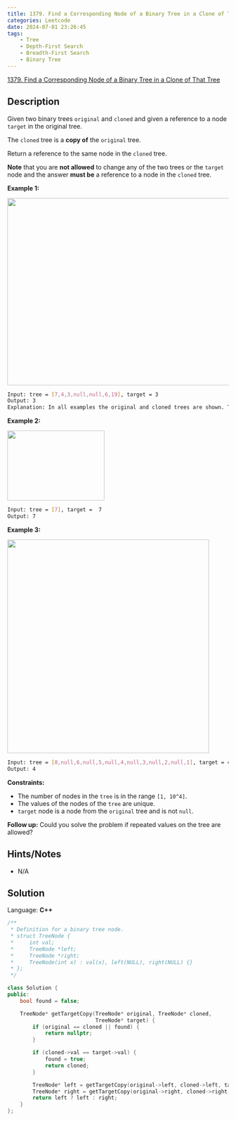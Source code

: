 ```yaml
---
title: 1379. Find a Corresponding Node of a Binary Tree in a Clone of That Tree
categories: Leetcode
date: 2024-07-01 23:26:45
tags:
    - Tree
    - Depth-First Search
    - Breadth-First Search
    - Binary Tree
---
```


[1379. Find a Corresponding Node of a Binary Tree in a Clone of That Tree](https://leetcode.com/problems/find-a-corresponding-node-of-a-binary-tree-in-a-clone-of-that-tree/description/)

## Description

Given two binary trees `original` and `cloned` and given a reference to a node `target` in the original tree.

The `cloned` tree is a **copy of**  the `original` tree.

Return a reference to the same node in the `cloned` tree.

**Note**  that you are **not allowed**  to change any of the two trees or the `target` node and the answer **must be**  a reference to a node in the `cloned` tree.

**Example 1:**

<img alt="" src="https://assets.leetcode.com/uploads/2020/02/21/e1.png" style="width: 544px; height: 426px;">

```bash
Input: tree = [7,4,3,null,null,6,19], target = 3
Output: 3
Explanation: In all examples the original and cloned trees are shown. The target node is a green node from the original tree. The answer is the yellow node from the cloned tree.
```

**Example 2:**

<img alt="" src="https://assets.leetcode.com/uploads/2020/02/21/e2.png" style="width: 221px; height: 159px;">

```bash
Input: tree = [7], target =  7
Output: 7
```

**Example 3:**

<img alt="" src="https://assets.leetcode.com/uploads/2020/02/21/e3.png" style="width: 459px; height: 486px;">

```bash
Input: tree = [8,null,6,null,5,null,4,null,3,null,2,null,1], target = 4
Output: 4
```

**Constraints:**

- The number of nodes in the `tree` is in the range `[1, 10^4]`.
- The values of the nodes of the `tree` are unique.
- `target` node is a node from the `original` tree and is not `null`.

**Follow up:**  Could you solve the problem if repeated values on the tree are allowed?

## Hints/Notes

- N/A

## Solution

Language: **C++**

```C++
/**
 * Definition for a binary tree node.
 * struct TreeNode {
 *     int val;
 *     TreeNode *left;
 *     TreeNode *right;
 *     TreeNode(int x) : val(x), left(NULL), right(NULL) {}
 * };
 */

class Solution {
public:
    bool found = false;

    TreeNode* getTargetCopy(TreeNode* original, TreeNode* cloned,
                            TreeNode* target) {
        if (original == cloned || found) {
            return nullptr;
        }

        if (cloned->val == target->val) {
            found = true;
            return cloned;
        }

        TreeNode* left = getTargetCopy(original->left, cloned->left, target);
        TreeNode* right = getTargetCopy(original->right, cloned->right, target);
        return left ? left : right;
    }
};
```
